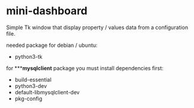 # mini-dashboard

Simple Tk window that display property / values data from a configuration file.

needed package for debian / ubuntu:

- python3-tk

for *****mysqlclient** package you must install dependencies first:

- build-essential 
- python3-dev 
- default-libmysqlclient-dev 
- pkg-config
